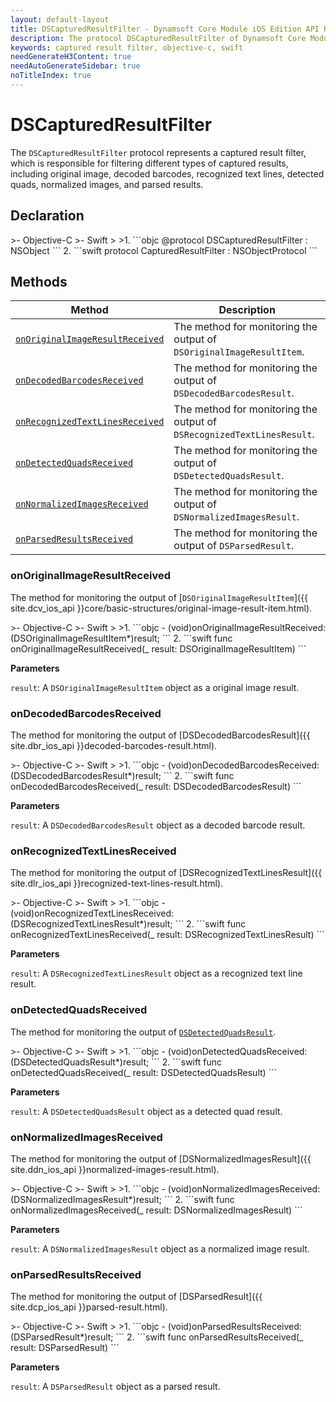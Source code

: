 ```yaml
---
layout: default-layout
title: DSCapturedResultFilter - Dynamsoft Core Module iOS Edition API Reference
description: The protocol DSCapturedResultFilter of Dynamsoft Core Module represents a captured result filter, which is responsible for filtering different types of captured results, including original image, decoded barcodes, recognized text lines, detected quads, normalized images, and parsed results.
keywords: captured result filter, objective-c, swift
needGenerateH3Content: true
needAutoGenerateSidebar: true
noTitleIndex: true
---
```


# DSCapturedResultFilter

The `DSCapturedResultFilter` protocol represents a captured result filter, which is responsible for filtering different types of captured results, including original image, decoded barcodes, recognized text lines, detected quads, normalized images, and parsed results.

## Declaration

<div class="sample-code-prefix"></div>
>- Objective-C
>- Swift
>
>1. 
```objc
@protocol DSCapturedResultFilter : NSObject
```
2. 
```swift
protocol CapturedResultFilter : NSObjectProtocol
```

## Methods

| Method | Description |
| ------ | ----------- |
| [`onOriginalImageResultReceived`](#onoriginalimageresultreceived) | The method for monitoring the output of `DSOriginalImageResultItem`. |
| [`onDecodedBarcodesReceived`](#ondecodedbarcodesreceived) | The method for monitoring the output of `DSDecodedBarcodesResult`. |
| [`onRecognizedTextLinesReceived`](#onrecognizedtextlinesreceived) | The method for monitoring the output of `DSRecognizedTextLinesResult`. |
| [`onDetectedQuadsReceived`](#ondetectedquadsreceived) | The method for monitoring the output of `DSDetectedQuadsResult`. |
| [`onNormalizedImagesReceived`](#onnormalizedimagesreceived) | The method for monitoring the output of `DSNormalizedImagesResult`. |
| [`onParsedResultsReceived`](#onparsedresultsreceived) | The method for monitoring the output of `DSParsedResult`. |

### onOriginalImageResultReceived

The method for monitoring the output of [`DSOriginalImageResultItem`]({{ site.dcv_ios_api }}core/basic-structures/original-image-result-item.html).

<div class="sample-code-prefix"></div>
>- Objective-C
>- Swift
>
>1. 
```objc
- (void)onOriginalImageResultReceived:(DSOriginalImageResultItem*)result;
```
2. 
```swift
func onOriginalImageResultReceived(_ result: DSOriginalImageResultItem)
```

**Parameters**

`result`: A `DSOriginalImageResultItem` object as a original image result.

### onDecodedBarcodesReceived

The method for monitoring the output of [DSDecodedBarcodesResult]({{ site.dbr_ios_api }}decoded-barcodes-result.html).

<div class="sample-code-prefix"></div>
>- Objective-C
>- Swift
>
>1. 
```objc
- (void)onDecodedBarcodesReceived:(DSDecodedBarcodesResult*)result;
```
2. 
```swift
func onDecodedBarcodesReceived(_ result: DSDecodedBarcodesResult)
```

**Parameters**

`result`: A `DSDecodedBarcodesResult` object as a decoded barcode result.

### onRecognizedTextLinesReceived

The method for monitoring the output of [DSRecognizedTextLinesResult]({{ site.dlr_ios_api }}recognized-text-lines-result.html).

<div class="sample-code-prefix"></div>
>- Objective-C
>- Swift
>
>1. 
```objc
- (void)onRecognizedTextLinesReceived:(DSRecognizedTextLinesResult*)result;
```
2. 
```swift
func onRecognizedTextLinesReceived(_ result: DSRecognizedTextLinesResult)
```

**Parameters**

`result`: A `DSRecognizedTextLinesResult` object as a recognized text line result.

### onDetectedQuadsReceived

The method for monitoring the output of [`DSDetectedQuadsResult`]({{site.ddn_ios_api}}detected-quads-result.html).

<div class="sample-code-prefix"></div>
>- Objective-C
>- Swift
>
>1. 
```objc
- (void)onDetectedQuadsReceived:(DSDetectedQuadsResult*)result;
```
2. 
```swift
func onDetectedQuadsReceived(_ result: DSDetectedQuadsResult)
```

**Parameters**

`result`: A `DSDetectedQuadsResult` object as a detected quad result.

### onNormalizedImagesReceived

The method for monitoring the output of [DSNormalizedImagesResult]({{ site.ddn_ios_api }}normalized-images-result.html).

<div class="sample-code-prefix"></div>
>- Objective-C
>- Swift
>
>1. 
```objc
- (void)onNormalizedImagesReceived:(DSNormalizedImagesResult*)result;
```
2. 
```swift
func onNormalizedImagesReceived(_ result: DSNormalizedImagesResult)
```

**Parameters**

`result`: A `DSNormalizedImagesResult` object as a normalized image result.

### onParsedResultsReceived

The method for monitoring the output of [DSParsedResult]({{ site.dcp_ios_api }}parsed-result.html).

<div class="sample-code-prefix"></div>
>- Objective-C
>- Swift
>
>1. 
```objc
- (void)onParsedResultsReceived:(DSParsedResult*)result;
```
2. 
```swift
func onParsedResultsReceived(_ result: DSParsedResult)
```

**Parameters**

`result`: A `DSParsedResult` object as a parsed result.
